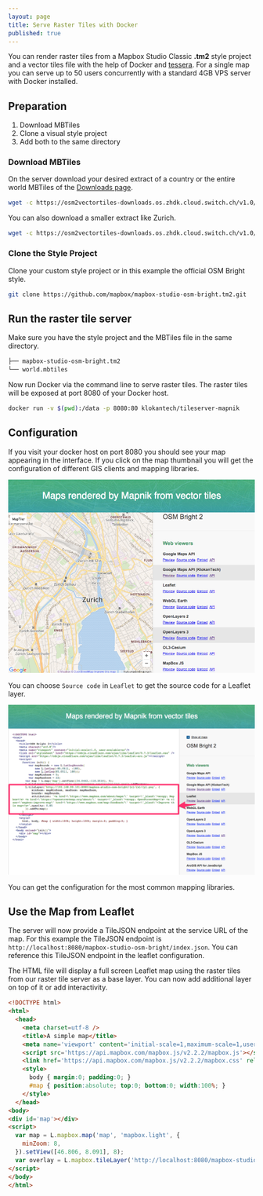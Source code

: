 ```yaml
---
layout: page
title: Serve Raster Tiles with Docker
published: true
---
```


You can render raster tiles from a Mapbox Studio Classic **.tm2** style project and a vector tiles file
with the help of Docker and [tessera](https://github.com/mojodna/tessera).
For a single map you can serve up to 50 users concurrently with a standard 4GB VPS server with Docker installed.

## Preparation

1. Download MBTiles
2. Clone a visual style project
3. Add both to the same directory

### Download MBTiles

On the server download your desired extract of a country or the
entire world MBTiles of the [Downloads page](/downloads).

```bash
wget -c https://osm2vectortiles-downloads.os.zhdk.cloud.switch.ch/v1.0/world.mbtiles
```

You can also download a smaller extract like Zurich.

```bash
wget -c https://osm2vectortiles-downloads.os.zhdk.cloud.switch.ch/v1.0/extracts/zurich.mbtiles
```

### Clone the Style Project

Clone your custom style project or in this example the official OSM Bright style.

```bash
git clone https://github.com/mapbox/mapbox-studio-osm-bright.tm2.git
```

## Run the raster tile server

Make sure you have the style project and the MBTiles file in the same directory.

```bash
├── mapbox-studio-osm-bright.tm2
└── world.mbtiles
```

Now run Docker via the command line to serve raster tiles.
The raster tiles will be exposed at port 8080 of your Docker host.

```bash
docker run -v $(pwd):/data -p 8080:80 klokantech/tileserver-mapnik
```

## Configuration

If you visit your docker host on port 8080 you should see your map appearing
in the interface. If you click on the map thumbnail you will get the configuration
of different GIS clients and mapping libraries.

![Mapping libraries configuration](/media/tileserver_docker_cmd.png)

You can choose `Source code` in `Leaflet` to get the source code for a Leaflet layer.

![Leaflet configuration](/media/leaflet_configuration_tileserver.png)

You can get the configuration for the most common mapping libraries.

## Use the Map from Leaflet

The server will now provide a TileJSON endpoint at the service URL of the map.
For this example the TileJSON endpoint is `http://localhost:8080/mapbox-studio-osm-bright/index.json`.
You can reference this TileJSON endpoint in the leaflet configuration.

The HTML file will display a full screen Leaflet map using the raster tiles from our
raster tile server as a base layer. You can now add additional layer on top of it or add interactivity.

```html
<!DOCTYPE html>
<html>
  <head>
    <meta charset=utf-8 />
    <title>A simple map</title>
    <meta name='viewport' content='initial-scale=1,maximum-scale=1,user-scalable=no' />
    <script src='https://api.mapbox.com/mapbox.js/v2.2.2/mapbox.js'></script>
    <link href='https://api.mapbox.com/mapbox.js/v2.2.2/mapbox.css' rel='stylesheet' />
    <style>
      body { margin:0; padding:0; }
      #map { position:absolute; top:0; bottom:0; width:100%; }
    </style>
  </head>
<body>
<div id='map'></div>
<script>
  var map = L.mapbox.map('map', 'mapbox.light', {
    minZoom: 8,
  }).setView([46.806, 8.091], 8);
  var overlay = L.mapbox.tileLayer('http://localhost:8080/mapbox-studio-osm-bright/index.json').addTo(map);
</script>
</body>
</html>
```

